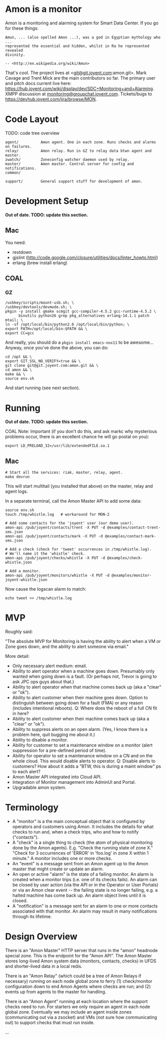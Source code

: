 # Amon is a monitor

Amon is a monitoring and alarming system for Smart Data Center. If you go for
these things:

    Amun, ... (also spelled Amon ...), was a god in Egyptian mythology who ...
    represented the essential and hidden, whilst in Ra he represented revealed
    divinity.

    -- <http://en.wikipedia.org/wiki/Amun>

That's cool. The project lives at <git@git.joyent.com:amon.git>. Mark Cavage
and Trent Mick are the main contributors so far. The primary user and pitch
docs current live here:
<https://hub.joyent.com/wiki/display/dev/SDC+Monitoring+and+Alarming>.
XMPP discussion at <monitoring@groupchat.joyent.com>. Tickets/bugs to
<https://devhub.joyent.com/jira/browse/MON>.



# Code Layout

TODO: code tree overview

    agent/          Amon agent. One in each zone. Runs checks and alarms on failures.
    relay/          Amon relay. Run in GZ to relay data btwn agent and master.
    zwatch/         Zoneconfig watcher daemon used by relay.
    master/         Amon master. Central server for config and notifications.
    common/

    support/        General support stuff for development of amon.


# Development Setup

**Out of date. TODO: update this section.**

## Mac

You need:

* restdown
* gjslint (http://code.google.com/closure/utilities/docs/linter_howto.html)
* erlang (brew install erlang)

## COAL

### GZ

    /usbkey/scripts/mount-usb.sh; \
    /usbkey/devtools/devmode.sh; \
    pkgin -y install gmake scmgit gcc-compiler-4.5.2 gcc-runtime-4.5.2 \
          binutils python26 grep pkg_alternatives erlang-14.1.1 patch mtail; \
    ln -sf /opt/local/bin/python2.6 /opt/local/bin/python; \
    export PATH=/opt/local/bin:$PATH && \
    export CC=gcc

And really, you should do a `pkgin install emacs-nox11` to be awesome...
Anyway, once you've done the above, you can do:

    cd /opt && \
    export GIT_SSL_NO_VERIFY=true && \
    git clone git@git.joyent.com:amon.git && \
    cd amon && \
    make && \
    source env.sh

And start running (see next section).


# Running

**Out of date. TODO: update this section.**

COAL Note: Important (if you don't do this, and ask markc why mysterious
problems occur, there is an excellent chance he will go postal on you):

    export LD_PRELOAD_32=/usr/lib/extendedFILE.so.1


## Mac

    # Start all the services: riak, master, relay, agent.
    make devrun

This will start multitail (you installed that above) on the master, relay
and agent logs.

In a separate terminal, call the Amon Master API to add some data:

    source env.sh
    touch /tmp/whistle.log   # workaround for MON-2

    # Add some contacts for the 'joyent' user (our demo user).
    amon-api /pub/joyent/contacts/trent -X PUT -d @examples/contact-trent-sms.json
    amon-api /pub/joyent/contacts/mark -X PUT -d @examples/contact-mark-sms.json

    # Add a check (check for 'tweet' occurrences in /tmp/whistle.log).
    # We'll name it the 'whistle' check.
    amon-api /pub/joyent/checks/whistle -X PUT -d @examples/check-whistle.json

    # Add a monitor.
    amon-api /pub/joyent/monitors/whistle -X PUT -d @examples/monitor-joyent-whistle.json

Now cause the logscan alarm to match:

    echo tweet >> /tmp/whistle.log



# MVP

Roughly said:

"The absolute MVP for Monitoring is having the ability to alert when a
VM or Zone goes down, and the ability to alert someone via email."

More detail:

- Only necessary alert medium: email.
- Ability to alert operator when a machine goes down. Presumably only wanted
  when going down is a fault. (Or perhaps not, Trevor is going to ask
  JPC ops guys about that.)
- Ability to alert operator when that machine comes back up (aka a "clear" or "ok").
- Ability to alert customer when their machine goes down.
  Option to distinguish between going down for a fault (FMA) or any reason
  (includes intentional reboots).
  Q: Where does the reboot of a full CN fit in here?
- Ability to alert customer when their machine comes back up (aka a "clear" or "ok").
- Ability to suppress alerts on an open alarm. (Yes, I know there is a
  problem here, quit bugging me about it.)
- Ability to disable a monitor.
- Ability for customer to set a maintenance window on a monitor (alert
  suppression for a pre-defined period of time).
- Ability for operator to set a maintenance window on a CN and on the whole
  cloud. This would disable alerts to operator.
  Q: Disable alerts to customers? How about it adds a "BTW, this is during a
  maint window" ps to each alert?
- Amon Master API integrated into Cloud API.
- Integration of Monitor management into AdminUI and Portal.
- Upgradable amon system.


# Terminology

- A "monitor" is a the main conceptual object that is configured by operators
  and customers using Amon. It includes the details for what checks to
  run and, when a check trips, who and how to notify ("contacts").
- A "check" is a single thing to check (the atom of physical monitoring
  done by the Amon agents). E.g. "Check the running state of zone X." "Check
  for 3 occurrences of 'ERROR' in 'foo.log' in zone X within 1 minute." A
  monitor includes one or more checks.
- An "event" is a message sent from an Amon agent up to the Amon master that
  might create or update an alarm.
- An open or active "alarm" is the state of a failing monitor. An alarm is
  created when a monitor trips (i.e. one of its checks fails). An alarm can
  be closed by user action (via the API or in the Operator or User Portals)
  or via an Amon clear event -- the failing state is no longer failing, e.g.
  a halted machine has come back up.  An alarm object lives until it is
  closed.
- A "notification" is a message sent for an alarm to one or more contacts
  associated with that monitor. An alarm may result in many notifications
  through its lifetime.


# Design Overview

There is an "Amon Master" HTTP server that runs in the "amon" headnode
special zone. This is the endpoint for the "Amon API". The Amon Master
stores long-lived Amon system data (monitors, contacts, checks) in UFDS
and shorter-lived data in a local redis.

There is an "Amon Relay" (which could be a tree of Amon Relays if necessary)
running on each node global zone to ferry (1) check/monitor configuration
down to end Amon Agents where checks are run; and (2) events up from agents
to the master for handling.

There is an "Amon Agent" running at each location where the support checks
need to run. For starters we only require an agent in each node global zone.
Eventually we may include an agent inside zones (communicating out via a
zsocket) and VMs (not sure how communicating out) to support checks that
must run inside.

...


